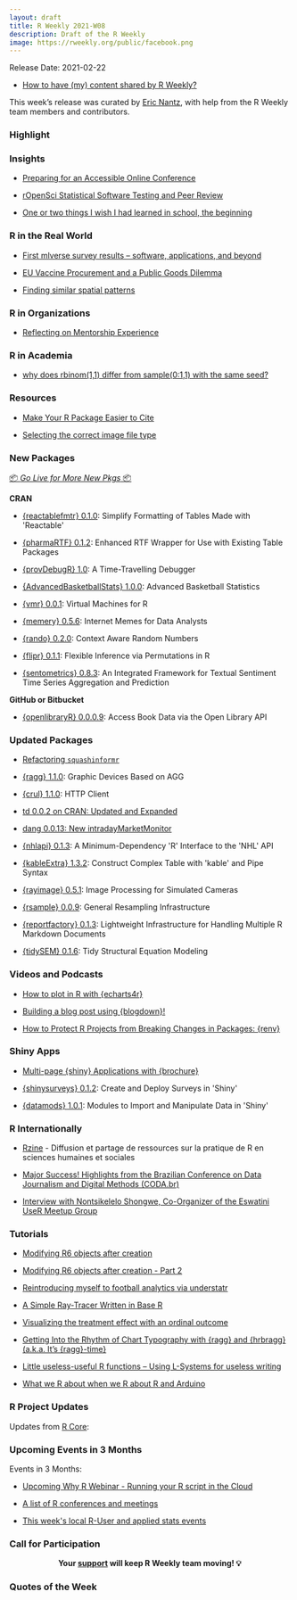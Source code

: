 ```yaml
---
layout: draft
title: R Weekly 2021-W08
description: Draft of the R Weekly
image: https://rweekly.org/public/facebook.png
---
```


Release Date: 2021-02-22

+ [How to have (my) content shared by R Weekly?](https://github.com/rweekly/rweekly.org#how-to-have-my-content-shared-by-r-weekly)

This week’s release was curated by [Eric Nantz](https://twitter.com/thercast), with help from the R Weekly team members and contributors.



###  Highlight



### Insights

+ [Preparing for an Accessible Online Conference](https://user2021.r-project.org/blog/2021/02/17/preparing-for-an-accessible-conference/)

+ [rOpenSci Statistical Software Testing and Peer Review](https://ropensci.org/commcalls/feb2021-statsreview/)

+ [One or two things I wish I had learned in school, the beginning](https://uncmbbtrivia.netlify.com/post/2021/02/19/one-or-two-things-i-wish-i-had-learned-in-school/)

### R in the Real World

+ [First mlverse survey results – software, applications, and beyond](https://blogs.rstudio.com/tensorflow/posts/2021-02-17-survey)

+ [EU Vaccine Procurement and a Public Goods Dilemma](http://skranz.github.io//r/2021/02/15/EUVaccineDilemma.html)

+ [Finding similar spatial patterns](https://nowosad.github.io/post/motif-bp3/)

###  R in Organizations

+ [Reflecting on Mentorship Experience](https://education.rstudio.com/blog/2021/02/ncsu-mentorship-reflect/)

###  R in Academia

+ [why does rbinom(1,1) differ from sample(0:1,1) with the same seed?](https://xianblog.wordpress.com/2021/02/17/why-does-rbinom11-differ-from-sample011-with-the-same-seed/)

###  Resources

+ [Make Your R Package Easier to Cite](https://ropensci.org/blog/2021/02/16/package-citation/)

+ [Selecting the correct image file type](https://www.jumpingrivers.com/blog/knitr-image-png-jpeg-svg-rmarkdown/)

###  New Packages

<p class="added-hostname"><a href="https://rweekly.org/live" target="_blank" class="externalLink">📦 <i>Go Live for More New Pkgs</i> 📦</a></p>

**CRAN**

+ [{reactablefmtr} 0.1.0](https://cran.r-project.org/package=reactablefmtr): Simplify Formatting of Tables Made with 'Reactable'

+ [{pharmaRTF} 0.1.2](https://cran.r-project.org/package=pharmaRTF): Enhanced RTF Wrapper for Use with Existing Table Packages

+ [{provDebugR} 1.0](https://cran.r-project.org/package=provDebugR): A Time-Travelling Debugger

+ [{AdvancedBasketballStats} 1.0.0](https://cran.r-project.org/package=AdvancedBasketballStats): Advanced Basketball Statistics

+ [{vmr} 0.0.1](https://cran.r-project.org/package=vmr): Virtual Machines for R

+ [{memery} 0.5.6](https://cran.r-project.org/package=memery): Internet Memes for Data Analysts

+ [{rando} 0.2.0](https://cran.r-project.org/package=rando): Context Aware Random Numbers

+ [{flipr} 0.1.1](https://cran.r-project.org/package=flipr): Flexible Inference via Permutations in R

+ [{sentometrics} 0.8.3](https://cran.r-project.org/package=sentometrics): An Integrated Framework for Textual Sentiment Time Series
Aggregation and Prediction

**GitHub or Bitbucket**  

+ [{openlibraryR} 0.0.0.9](https://github.com/walkerkq/openlibraryR): Access Book Data via the Open Library API  

### Updated Packages

+ [Refactoring `squashinformr`](https://needleinthehay.ca/post/refactoring-squashinformr/)

+ [{ragg} 1.1.0](https://cran.r-project.org/package=ragg): Graphic Devices Based on AGG

+ [{crul} 1.1.0](https://cran.r-project.org/package=crul): HTTP Client

+ [td 0.0.2 on CRAN: Updated and Expanded](http://dirk.eddelbuettel.com/blog/2021/02/18#td_0.0.2)

+ [dang 0.0.13: New intradayMarketMonitor](http://dirk.eddelbuettel.com/blog/2021/02/17#dang_0.0.13)

+ [{nhlapi} 0.1.3](https://cran.r-project.org/package=nhlapi): A Minimum-Dependency 'R' Interface to the 'NHL' API

+ [{kableExtra} 1.3.2](https://cran.r-project.org/package=kableExtra): Construct Complex Table with 'kable' and Pipe Syntax

+ [{rayimage} 0.5.1](https://cran.r-project.org/package=rayimage): Image Processing for Simulated Cameras

+ [{rsample} 0.0.9](https://cran.r-project.org/package=rsample): General Resampling Infrastructure

+ [{reportfactory} 0.1.3](https://cran.r-project.org/package=reportfactory): Lightweight Infrastructure for Handling Multiple R Markdown Documents

+ [{tidySEM} 0.1.6](https://cran.r-project.org/package=tidySEM): Tidy Structural Equation Modeling


###  Videos and Podcasts

+ [How to plot in R with {echarts4r}](https://www.youtube.com/watch?v=OBJxIWEFHdo)

+ [Building a blog post using {blogdown}!](https://www.twitch.tv/videos/915430514)

+ [How to Protect R Projects from Breaking Changes in Packages: {renv}](https://youtu.be/aA3PJArerHY)


### Shiny Apps

+ [Multi-page {shiny} Applications with {brochure}](https://colinfay.me/brochure-r-package/)

+ [{shinysurveys} 0.1.2](https://cran.r-project.org/package=shinysurveys): Create and Deploy Surveys in 'Shiny'

+ [{datamods} 1.0.1](https://cran.r-project.org/package=datamods): Modules to Import and Manipulate Data in 'Shiny'


### R Internationally

+ [Rzine](http://rzine.fr/) - Diffusion et partage de ressources sur la pratique de R en sciences humaines et sociales 

+ [Major Success! Highlights from the Brazilian Conference on Data Journalism and Digital Methods (CODA.br)](https://www.r-consortium.org/blog/2021/02/18/major-success-highlights-from-the-brazilian-conference-on-data-journalism-and-digital-methods-coda-br)

+ [Interview with Nontsikelelo Shongwe, Co-Organizer of the Eswatini UseR Meetup Group](https://www.r-consortium.org/blog/2021/02/16/interview-with-nontsikelelo-shongwe-co-organizer-of-the-eswatini-user-meetup-group)


<!--![Rzine logo](http://rzine.fr/img/Rzine_logo.png)-->


###  Tutorials

+ [Modifying R6 objects after creation](https://coolbutuseless.github.io/2021/02/19/modifying-r6-objects-after-creation/)

+ [Modifying R6 objects after creation - Part 2](https://coolbutuseless.github.io/2021/02/20/modifying-r6-objects-after-creation-part-2/)

+ [Reintroducing myself to football analytics via understatr](https://austinwehrwein.com/tutorials/xgforeveryone/)

+ [A Simple Ray-Tracer Written in Base R](https://coolbutuseless.github.io/2021/02/15/a-simple-ray-tracer-written-in-base-r/)

+ [Visualizing the treatment effect with an ordinal outcome](https://www.rdatagen.net/post/2021-02-16-visualizing-the-treatment-effect-when-outcome-is-ordinal/)

+ [Getting Into the Rhythm of Chart Typography with {ragg} and {hrbragg} (a.k.a. It’s {ragg}-time}](https://rud.is/b/2021/02/19/getting-into-the-rhythm-of-chart-typography-with-ragg-and-hrbragg-a-k-a-its-ragg-time/)

+ [Little useless-useful R functions – Using L-Systems for useless writing](https://tomaztsql.wordpress.com/2021/02/17/little-useless-useful-r-functions-using-l-systems-for-useless-writing/)

+ [What we R about when we R about R and Arduino](https://rpubs.com/eR_ic/rduino)


<!--<div class="post-more-begin></div><div class="post-more-end"></div>-->

###  R Project Updates

Updates from [R Core](http://developer.r-project.org/blosxom.cgi/R-devel/NEWS):


###  Upcoming Events in 3 Months

Events in 3 Months:

+ [Upcoming Why R Webinar - Running your R script in the Cloud](http://whyr.pl//foundation/2021/roel/)

+ [A list of R conferences and meetings](https://jumpingrivers.github.io/meetingsR/events.html)

+ [This week's local R-User and applied stats events](https://community.rstudio.com/c/irl)


###  Call for Participation


<p class="hide-support added-hostname support-rweekly" style="text-align: center;font-weight: bold;">Your <a class="non-visited externalLink" href="https://www.patreon.com/rweekly" onclick="pas(this)">support</a> will keep R Weekly team moving! 💡</p>

###  Quotes of the Week
